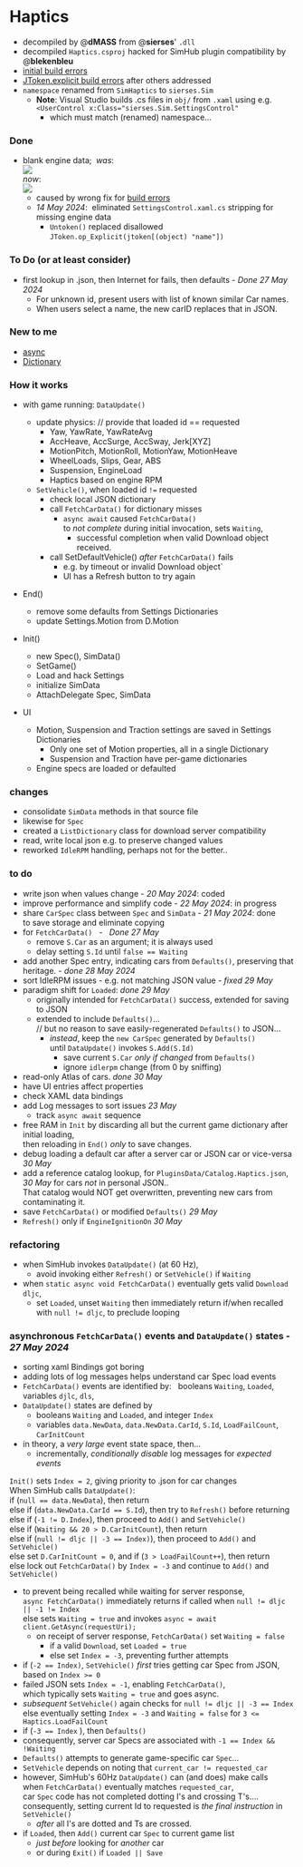 # Haptics  
- decompiled by @**dMASS** from @**sierses**' `.dll`   
- decompiled `Haptics.csproj` hacked for SimHub plugin compatibility by @**blekenbleu**  
- [initial build errors](Doc/error1.txt)  
- [JToken.explicit build errors](Doc/error2.txt) after others addressed
- `namespace` renamed from `SimHaptics` to `sierses.Sim`  
	- **Note**:  Visual Studio builds .cs files in `obj/` from `.xaml` using e.g.  
      `<UserControl x:Class="sierses.Sim.SettingsControl"`
		- which must match (renamed) namespace...
### Done
-  blank engine data;&nbsp; *was*:  
	![](Doc/blank.jpg)  
	*now*:  
	![](Doc/engine.jpg)  
	- caused by wrong fix for [build errors](Doc/message.txt)  
	- *14 May 2024*:&nbsp;  eliminated `SettingsControl.xaml.cs` stripping for missing engine data
		- `Untoken()` replaced disallowed `JToken.op_Explicit(jtoken[(object) "name"])` 
### To Do (or at least consider)
- first lookup in .json, then Internet for fails, then defaults - *Done 27 May 2024*
	- For unknown id, present users with list of known similar Car names.  
	- When users select a name, the new carID replaces that in JSON.
### New to me
- [async](https://learn.microsoft.com/en-us/dotnet/csharp/asynchronous-programming/async-scenarios)
- [Dictionary](https://stackoverflow.com/questions/4245064/method-to-add-new-or-update-existing-item-in-c-sharp-dictionary)
### How it works
- with game running: `DataUpdate()`
	- update physics:	// provide that loaded id == requested
		- Yaw, YawRate, YawRateAvg
		- AccHeave, AccSurge, AccSway, Jerk[XYZ]
		- MotionPitch, MotionRoll, MotionYaw, MotionHeave
		- WheelLoads, Slips, Gear, ABS
		- Suspension, EngineLoad
		- Haptics based on engine RPM
	- `SetVehicle()`, when loaded id `!=` requested
		- check local JSON dictionary
		- call `FetchCarData()` for dictionary misses
			- `async await` caused `FetchCarData()`  
				to *not complete* during initial invocation, sets `Waiting`,   
				- successful completion when valid Download object received.   
		- call SetDefaultVehicle() *after* `FetchCarData()` fails
			- e.g. by timeout or invalid Download object`
			- UI has a Refresh button to try again
- End()
	- remove some defaults from Settings Dictionaries
	- update Settings.Motion from D.Motion

- Init()
	- new Spec(), SimData()
	- SetGame()
	- Load and hack Settings
	- initialize SimData
	- AttachDelegate Spec, SimData

- UI
	- Motion, Suspension and Traction settings are saved in Settings Dictionaries
		- Only one set of Motion properties, all in a single Dictionary
		- Suspension and Traction have per-game dictionaries
	- Engine specs are loaded or defaulted

### changes
- consolidate `SimData` methods in that source file
- likewise for `Spec`
- created a `ListDictionary` class for download server compatibility
- read, write local json e.g. to preserve changed values
- reworked `IdleRPM` handling, perhaps not for the better.. 

### to do
- write json when values change - *20 May 2024*: coded  
- improve performance and simplify code - *22 May 2024*: in progress  
- share `CarSpec` class between `Spec` and `SimData` - *21 May 2024*: done  
	 to save storage and eliminate copying
- for `FetchCarData()`	 &nbsp; - &nbsp; *Done 27 May*
	- remove `S.Car` as an argument; it is always used
	- delay setting `S.Id` until `false == Waiting` 
- add another Spec entry, indicating cars from `Defaults()`, preserving that heritage. - *done 28 May 2024*
- sort IdleRPM issues - e.g. not matching JSON value - *fixed 29 May*  
- paradigm shift for `Loaded`:  *done 29 May*
	- originally intended for `FetchCarData()` success, extended for saving to JSON
	- extended to include `Defaults()`...   
      // but no reason to save easily-regenerated `Defaults()` to JSON...  
		- *instead*,  keep the `new CarSpec` generated by `Defaults()`  
          until `DataUpdate()` invokes `S.Add(S.Id)`  
			- save current `S.Car` *only if changed* from `Defaults()`  
			- ignore `idlerpm` change (from 0 by sniffing)
- read-only Atlas of cars.	*done 30 May*
- have UI entries affect properties
- check XAML data bindings
- add Log messages to sort issues	*23 May*
	- track `async await` sequence
- free RAM in `Init` by discarding all but the current game dictionary after initial loading,  
  then reloading in `End()` *only* to save changes.
- debug loading a default car after a server car or JSON car or vice-versa *30 May*
- add a reference catalog lookup, for `PluginsData/Catalog.Haptics.json`,  *30 May*
	for cars *not* in personal JSON..  
	That catalog would NOT get overwritten, preventing new cars from contaminating it.
- save `FetchCarData()` or modified `Defaults()`  *29 May*
- `Refresh()` only if `EngineIgnitionOn` *30 May*
### refactoring
- when SimHub invokes `DataUpdate()` (at 60 Hz),
	- avoid invoking either `Refresh()` or `SetVehicle()` if `Waiting`
- when `static async void FetchCarData()` eventually gets valid `Download dljc`,
	- set `Loaded`, unset `Waiting` then immediately return if/when recalled with `null != dljc`, to preclude looping

### asynchronous `FetchCarData()` events and `DataUpdate()` states - *27 May 2024*
- sorting xaml Bindings got boring
- adding lots of log messages helps understand car Spec load events
- `FetchCarData()` events are identified by: &nbsp; booleans `Waiting`, `Loaded`,  
	variables `djlc`, `dls`, 
- `DataUpdate()` states are defined by
	- booleans `Waiting` and `Loaded`, and integer `Index`  
	- variables `data.NewData`, `data.NewData.CarId`, `S.Id`, `LoadFailCount`, `CarInitCount`
- in theory, a *very large* event state space, then...  
	- incrementally, *conditionally disable* log messages for *expected events*

`Init()` sets `Index = 2`, giving priority to .json for car changes  
When SimHub calls `DataUpdate()`:  
if (`null == data.NewData`), then return  
else if (`data.NewData.CarId == S.Id`), then try to `Refresh()` before returning  
else if (`-1 != D.Index`), then proceed to `Add()` and `SetVehicle()`  
else if (`Waiting && 20 > D.CarInitCount`), then return  
else if (`null != dljc || -3 == Index)`), then proceed to `Add()` and `SetVehicle()`  
else set `D.CarInitCount = 0`, and if (`3 > LoadFailCount++`), then return  
else lock out `FetchCarData()` by `Index = -3` and continue to `Add()` and `SetVehicle()`

- to prevent being recalled while waiting for server response,  
    `async FetchCarData()` immediately returns if called when `null != dljc || -1 != Index`  
		else sets `Waiting = true` and invokes `async = await client.GetAsync(requestUri);`
	- on receipt of server response, `FetchCarData()` set `Waiting = false` 
    	- if a valid `Download`, set `Loaded = true`
		- else set `Index = -3`, preventing further attempts
- if (`-2 == Index)`,  `SetVehicle()` *first* tries getting car Spec from JSON, based on `Index >= 0`  
- failed JSON sets `Index = -1`, enabling `FetchCarData()`,   
    which typically sets `Waiting = true` and goes async.  
- *subsequent* `SetVehicle()` again checks for `null != dljc || -3 == Index`
	else eventually setting `Index = -3` and `Waiting = false` for `3 <= Haptics.LoadFailCount`  
- if (`-3 == Index` ), then `Defaults()`  
- consequently, server car Specs are associated with `-1 == Index && !Waiting` 
- `Defaults()` attempts to generate game-specific car `Spec`...  
- `SetVehicle` depends on noting that `current_car != requested_car`  
- however, SimHub's 60Hz `DataUpdate()` can (and does) make calls  
  when `FetchCarData()` eventually matches `requested_car`,  
     car `Spec` code has not completed dotting I's and crossing T's....  
	 consequently, setting current Id to requested is *the final instruction* in `SetVehicle()`  
	- *after* all I's are dotted and Ts are crossed.  
- if `Loaded`, then `Add()` current car `Spec` to current game list
	- *just before* looking for *another* car
	- or during `Exit()` if `Loaded || Save`
